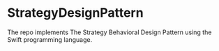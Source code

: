 # StrategyDesignPattern
The repo implements The Strategy Behavioral Design Pattern using the Swift programming language.
